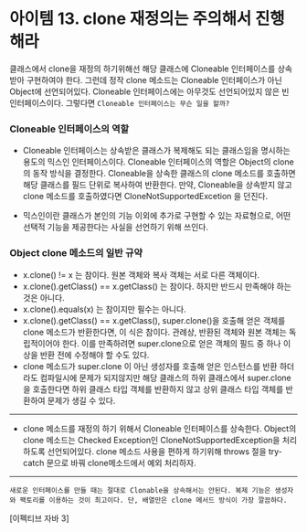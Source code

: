 # 아이템 13. clone 재정의는 주의해서 진행해라

클래스에서 clone을 재정의 하기위해선 해당 클래스에 Cloneable 인터페이스를 상속받아 구현하여야 한다. 그런데 정작 clone 메소드는 Cloneable 인터페이스가 아닌 Object에 선언되어있다. Cloneable 인터페이스에는 아무것도 선언되어있지 않은 빈 인터페이스이다. 그렇다면 `Cloneable 인터페이스는 무슨 일을 할까?`

### Cloneable 인터페이스의 역할

- Cloneable 인터페이스는 상속받은 클래스가 복제해도 되는 클래스임을 명시하는 용도의 믹스인 인터페이스이다.  Cloneable 인터페이스의 역할은 Object의 clone의 동작 방식을 결정한다. Cloneable을 상속한 클래스의 clone 메소드를 호출하면 해당 클래스를 필드 단위로 복사하여 반환한다. 만약, Cloneable을 상속받지 않고 clone 메소드를 호출하였다면 CloneNotSupportedExcetion 을 던진다. 

- 믹스인이란 클래스가 본인의 기능 이외에 추가로 구현할 수 있는 자료형으로, 어떤 선택적 기능을 제공한다는 사실을 선언하기 위해 쓰인다.
### Object clone 메소드의 일반 규약

- x.clone() != x 는 참이다. 원본 객체와 복사 객체는 서로 다른 객체이다.
- x.clone().getClass() == x.getClass() 는 참이다. 하지만 반드시 만족해야 하는 것은 아니다.
- x.clone().equals(x) 는 참이지만 필수는 아니다.
- x.clone().getClass() == x.getClass(), super.clone()을 호출해 얻은 객체를 clone 메소드가 반환한다면, 이 식은 참이다. 관례상, 반환된 객체와 원본 객체는 독립적이어야 한다. 이를 만족하려면 super.clone으로 얻은 객체의 필드 중 하나 이상을 반환 전에 수정해야 할 수도 있다.
- clone 메소드가 super.clone 이 아닌 생성자를 호출해 얻은 인스턴스를 반환 하더라도 컴파일시에 문제가 되지않지만 해당 클래스의 하위 클래스에서 super.clone을 호출한다면 하위 클래스 타입 객체를 반환하지 않고 상위 클래스 타입 객체를 반환하여 문제가 생길 수 있다.

---

- clone 메소드를 재정의 하기 위해서 Cloneable 인터페이스를 상속한다. Object의 clone 메소드는 Checked Exception인 CloneNotSupportedException을 처리하도록 선언되어있다. clone 메소드 사용을 편하게 하기위해 throws 절을 try-catch 문으로 바꿔 clone메소드에서 예외 처리하자.

---

`새로운 인터페이스를 만들 때는 절대로 Clonable을 상속해서는 안된다. 복제 기능은 생성자와 팩토리를 이용하는 것이 최고이다. 단, 배열만은 clone 메서드 방식이 가장 깔끔하다.`

[이펙티브 자바 3]